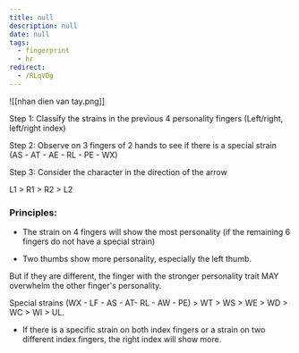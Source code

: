 ```yaml
---
title: null
description: null
date: null
tags:
  - fingerprint
  - hr
redirect:
  - /RLqVDg
---
```


![[nhan dien van tay.png]]

Step 1: Classify the strains in the previous 4 personality fingers (Left/right, left/right index)

Step 2: Observe on 3 fingers of 2 hands to see if there is a special strain (AS - AT - AE - RL - PE - WX)

Step 3: Consider the character in the direction of the arrow

L1 > R1 > R2 > L2

### Principles:

- The strain on 4 fingers will show the most personality (if the remaining 6 fingers do not have a special strain)

- Two thumbs show more personality, especially the left thumb.

But if they are different, the finger with the stronger personality trait MAY overwhelm the other finger's personality.

Special strains (WX - LF - AS - AT- RL - AW - PE) > WT > WS > WE > WD > WC > WI > UL.

- If there is a specific strain on both index fingers or a strain on two different index fingers, the right index will show more.
